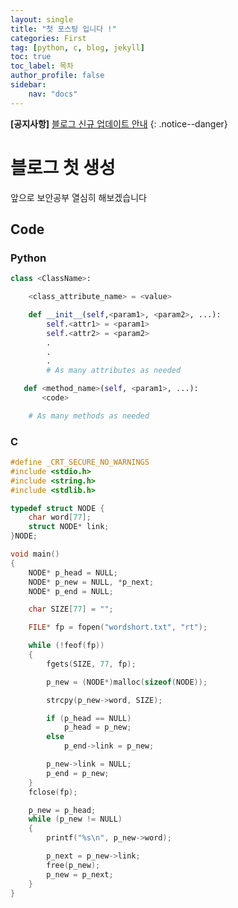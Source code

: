 ```yaml
---
layout: single
title: "첫 포스팅 입니다 !"
categories: First
tag: [python, c, blog, jekyll]
toc: true
toc_label: 목차
author_profile: false
sidebar:
	nav: "docs"
---
```


<!-- # toc_sticky: true
# toc_icon: "fa-sharp-duotone fa-solid fa-hashtag" -->

**[공지사항]**  [블로그 신규 업데이트 안내](http://EncryH.github.io)
{: .notice--danger}

<!-- <div class="notice">
공지사항입니다
</div> -->

# 블로그 첫 생성

앞으로 보안공부 열심히 해보겠습니다

## Code

### Python
```python
class <ClassName>:

    <class_attribute_name> = <value>

    def __init__(self,<param1>, <param2>, ...):
        self.<attr1> = <param1>
        self.<attr2> = <param2>
        .
        .
        .
        # As many attributes as needed

   def <method_name>(self, <param1>, ...):
       <code>

    # As many methods as needed
```

### C 

```c
#define _CRT_SECURE_NO_WARNINGS
#include <stdio.h>
#include <string.h>
#include <stdlib.h>

typedef struct NODE {
	char word[77];
	struct NODE* link;
}NODE;

void main()
{
	NODE* p_head = NULL;
	NODE* p_new = NULL, *p_next;
	NODE* p_end = NULL;

	char SIZE[77] = "";

	FILE* fp = fopen("wordshort.txt", "rt");

	while (!feof(fp))
	{
		fgets(SIZE, 77, fp);

		p_new = (NODE*)malloc(sizeof(NODE));

		strcpy(p_new->word, SIZE);

		if (p_head == NULL)
			p_head = p_new;
		else
			p_end->link = p_new;

		p_new->link = NULL;
		p_end = p_new;
	}
	fclose(fp);

	p_new = p_head;
	while (p_new != NULL)
	{
		printf("%s\n", p_new->word);

		p_next = p_new->link;
		free(p_new);
		p_new = p_next;
	}
}
```

